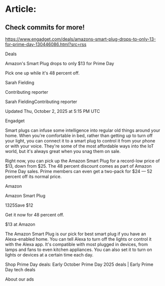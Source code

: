 # Article:

## Check commits for more!
https://www.engadget.com/deals/amazons-smart-plug-drops-to-only-13-for-prime-day-130446086.html?src=rss

Deals

Amazon's Smart Plug drops to only $13 for Prime Day

Pick one up while it's 48 percent off.

Sarah Fielding

Contributing reporter

Sarah FieldingContributing reporter

Updated Thu, October 2, 2025 at 5:15 PM UTC

Engadget

Smart plugs can infuse some intelligence into regular old things around your home. When you're comfortable in bed, rather than getting up to turn off your light, you can connect it to a smart plug to control it from your phone or with your voice. They're some of the most affordable ways into the IoT world, but it's always great when you snag them on sale.

Right now, you can pick up the Amazon Smart Plug for a record-low price of $13, down from $25. The 48 percent discount comes as part of Amazon Prime Day sales. Prime members can even get a two-pack for $24 — 52 percent off its normal price.

Amazon

Amazon Smart Plug

$13$25Save $12

Get it now for 48 percent off.

$13 at Amazon

The Amazon Smart Plug is our pick for best smart plug if you have an Alexa-enabled home. You can tell Alexa to turn off the lights or control it with the Alexa app. It's compatible with most plugged in devices, from lamps and fans to even kitchen appliances. You can also set it to turn on lights or devices at a certain time each day.

Shop Prime Day deals: Early October Prime Day 2025 deals | Early Prime Day tech deals

About our ads